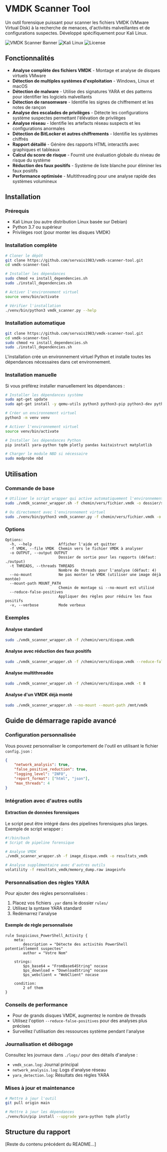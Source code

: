 # VMDK Scanner Tool

Un outil forensique puissant pour scanner les fichiers VMDK (VMware Virtual Disk) à la recherche de menaces, d'activités malveillantes et de configurations suspectes. Développé spécifiquement pour Kali Linux.

![VMDK Scanner Banner](https://img.shields.io/badge/VMDK%20Scanner-v1.0-blue)
![Kali Linux](https://img.shields.io/badge/Kali%20Linux-2023.1-black)
![License](https://img.shields.io/badge/License-GPL%20v3-green)

## Fonctionnalités

- **Analyse complète des fichiers VMDK** - Montage et analyse de disques virtuels VMware
- **Détection de multiples systèmes d'exploitation** - Windows, Linux et macOS
- **Détection de malware** - Utilise des signatures YARA et des patterns pour identifier les logiciels malveillants
- **Détection de ransomware** - Identifie les signes de chiffrement et les notes de rançon
- **Analyse des escalades de privilèges** - Détecte les configurations système suspectes permettant l'élévation de privilèges
- **Analyse réseau** - Identifie les artefacts réseau suspects et les configurations anormales
- **Détection de BitLocker et autres chiffrements** - Identifie les systèmes chiffrés
- **Rapport détaillé** - Génère des rapports HTML interactifs avec graphiques et tableaux
- **Calcul du score de risque** - Fournit une évaluation globale du niveau de risque du système
- **Réduction des faux positifs** - Système de liste blanche pour éliminer les faux positifs
- **Performance optimisée** - Multithreading pour une analyse rapide des systèmes volumineux

## Installation

### Prérequis

- Kali Linux (ou autre distribution Linux basée sur Debian)
- Python 3.7 ou supérieur
- Privilèges root (pour monter les disques VMDK)

### Installation complète

```bash
# Cloner le dépôt
git clone https://github.com/servais1983/vmdk-scanner-tool.git
cd vmdk-scanner-tool

# Installer les dépendances
sudo chmod +x install_dependencies.sh
sudo ./install_dependencies.sh

# Activer l'environnement virtuel
source venv/bin/activate

# Vérifier l'installation
./venv/bin/python3 vmdk_scanner.py --help
```

### Installation automatique

```bash
git clone https://github.com/servais1983/vmdk-scanner-tool.git
cd vmdk-scanner-tool
sudo chmod +x install_dependencies.sh
sudo ./install_dependencies.sh
```

L'installation crée un environnement virtuel Python et installe toutes les dépendances nécessaires dans cet environnement.

### Installation manuelle

Si vous préférez installer manuellement les dépendances :

```bash
# Installer les dépendances système
sudo apt-get update
sudo apt-get install -y qemu-utils python3 python3-pip python3-dev python3-venv

# Créer un environnement virtuel
python3 -m venv venv

# Activer l'environnement virtuel
source venv/bin/activate

# Installer les dépendances Python
pip install yara-python tqdm plotly pandas kaitaistruct matplotlib

# Charger le module NBD si nécessaire
sudo modprobe nbd
```

## Utilisation

### Commande de base

```bash
# Utiliser le script wrapper qui active automatiquement l'environnement virtuel
sudo ./vmdk_scanner_wrapper.sh -f chemin/vers/fichier.vmdk -o dossier/sortie

# Ou directement avec l'environnement virtuel
sudo ./venv/bin/python3 vmdk_scanner.py -f chemin/vers/fichier.vmdk -o dossier/sortie
```

### Options

```
Options:
  -h, --help            Afficher l'aide et quitter
  -f VMDK, --file VMDK  Chemin vers le fichier VMDK à analyser
  -o OUTPUT, --output OUTPUT
                        Dossier de sortie pour les rapports (défaut: ./output)
  -t THREADS, --threads THREADS
                        Nombre de threads pour l'analyse (défaut: 4)
  --no-mount            Ne pas monter le VMDK (utiliser une image déjà montée)
  --mount-path MOUNT_PATH
                        Chemin de montage si --no-mount est utilisé
  --reduce-false-positives
                        Appliquer des règles pour réduire les faux positifs
  -v, --verbose         Mode verbeux
```

### Exemples

#### Analyse standard
```bash
sudo ./vmdk_scanner_wrapper.sh -f /chemin/vers/disque.vmdk
```

#### Analyse avec réduction des faux positifs
```bash
sudo ./vmdk_scanner_wrapper.sh -f /chemin/vers/disque.vmdk --reduce-false-positives
```

#### Analyse multithreadée
```bash
sudo ./vmdk_scanner_wrapper.sh -f /chemin/vers/disque.vmdk -t 8
```

#### Analyse d'un VMDK déjà monté
```bash
sudo ./vmdk_scanner_wrapper.sh --no-mount --mount-path /mnt/vmdk
```

## Guide de démarrage rapide avancé

### Configuration personnalisée

Vous pouvez personnaliser le comportement de l'outil en utilisant le fichier `config.json` :

```json
{
    "network_analysis": true,
    "false_positive_reduction": true,
    "logging_level": "INFO",
    "report_format": ["html", "json"],
    "max_threads": 4
}
```

### Intégration avec d'autres outils

#### Extraction de données forensiques

Le script peut être intégré dans des pipelines forensiques plus larges. Exemple de script wrapper :

```bash
#!/bin/bash
# Script de pipeline forensique

# Analyse VMDK
./vmdk_scanner_wrapper.sh -f image_disque.vmdk -o resultats_vmdk

# Analyse supplémentaire avec d'autres outils
volatility -f resultats_vmdk/memory_dump.raw imageinfo
```

### Personnalisation des règles YARA

Pour ajouter des règles personnalisées :
1. Placez vos fichiers `.yar` dans le dossier `rules/`
2. Utilisez la syntaxe YARA standard
3. Redémarrez l'analyse

#### Exemple de règle personnalisée

```yara
rule Suspicious_PowerShell_Activity {
    meta:
        description = "Détecte des activités PowerShell potentiellement suspectes"
        author = "Votre Nom"
    
    strings:
        $ps_base64 = "FromBase64String" nocase
        $ps_download = "DownloadString" nocase
        $ps_webclient = "WebClient" nocase
    
    condition:
        2 of them
}
```

### Conseils de performance

- Pour de grands disques VMDK, augmentez le nombre de threads
- Utilisez l'option `--reduce-false-positives` pour des analyses plus précises
- Surveillez l'utilisation des ressources système pendant l'analyse

### Journalisation et débogage

Consultez les journaux dans `./logs/` pour des détails d'analyse :
- `vmdk_scan.log`: Journal principal
- `network_analysis.log`: Logs d'analyse réseau
- `yara_detection.log`: Résultats des règles YARA

### Mises à jour et maintenance

```bash
# Mettre à jour l'outil
git pull origin main

# Mettre à jour les dépendances
./venv/bin/pip install --upgrade yara-python tqdm plotly
```

## Structure du rapport

[Reste du contenu précédent du README...]
